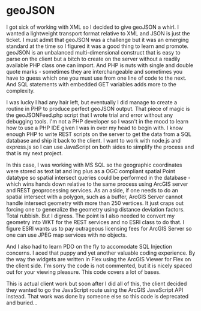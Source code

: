 geoJSON
=======

I got sick of working with XML so I decided to give geoJSON a whirl. I wanted a lightweight transport format relative to XML and JSON is just the ticket. I must admit that geoJSON was a challenge but it was an emerging standard at the time so I figured it was a good thing to learn and promote. geoJSON is an unbalanced multi-dimensional construct that is easy to parse on the client but a bitch to create on the server without a readily available PHP class one can import. And PHP is nuts with single and double quote marks - sometimes they are interchangeable and sometimes you have to guess which one you must use from one line of code to the next. And SQL statements with embedded GET variables adds more to the complexity.

I was lucky I had any hair left, but eventually I did manage to create a routine in PHP to produce perfect geoJSON output. That piece of magic is the geoJSONFeed.php script that I wrote trial and error without any debugging tools. I'm not a PHP developer so I wasn't in the mood to learn how to use a PHP IDE given I was in over my head to begin with. I know enough PHP to write REST scripts on the server to get the data from a SQL database and ship it back to the client. I want to work with node.js and express.js so I can use JavaScript on both sides to simplify the process and that is my next project.

In this case, I was working with MS SQL so the geographic coordinates were stored as text lat and lng plus as a OGC compliant spatial Point datatype so spatial intersect queries could be performed in the database - which wins hands down relative to the same process using ArcGIS server and REST geoprocessing services. As an aside, if one needs to do an spatial intersect with a polygon, such as a buffer, ArcGIS Server cannot handle intersect geometry with more than 250 vertices. It just craps out forcing one to generalize the geometry using distance deviation factors. Total rubbish. But I digress. The point is I also needed to convert my geometry into WKT for the REST services and no ESRI class to do that. I figure ESRI wants us to pay outrageous licensing fees for ArcGIS Server so one can use JPEG map services with no objects.

And I also had to learn PDO on the fly to accomodate SQL Injection concerns. I aced that puppy and yet another valuable coding experience. By the way the widgets are written in Flex using the ArcGIS Viewer for Flex on the client side. I'm sorry the code is not commented, but it is nicely spaced out for your viewing pleasure. This code covers a lot of bases.

This is actual client work but soon after I did all of this, the client decided they wanted to go the JavaScript route using the ArcGIS JavaScript API instead. That work was done by someone else so this code is deprecated and buried...
